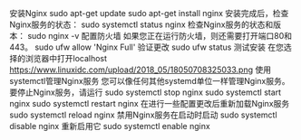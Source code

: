 安装Nginx
sudo apt-get update
sudo apt-get install nginx
安装完成后，检查Nginx服务的状态：
sudo systemctl status nginx
检查Nginx服务的状态和版本：
sudo nginx -v
配置防火墙
如果您正在运行防火墙，则还需要打开端口80和443。
sudo ufw allow 'Nginx Full'
验证更改
sudo ufw status
测试安装
在您选择的浏览器中打开localhost
https://www.linuxidc.com/upload/2018_05/18050708325033.png
使用systemctl管理Nginx服务
您可以像任何其他systemd单位一样管理Nginx服务。 要停止Nginx服务，请运行
sudo systemctl stop nginx
sudo systemctl start nginx
sudo systemctl restart nginx
在进行一些配置更改后重新加载Nginx服务
sudo systemctl reload nginx
禁用Nginx服务在启动时启动
sudo systemctl disable nginx
重新启用它
sudo systemctl enable nginx
